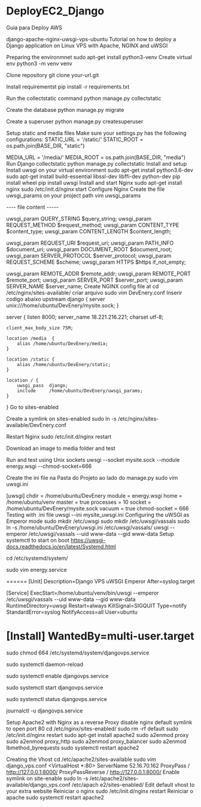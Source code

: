# DeployEC2_Django

Guia para Deploy AWS

django-apache-nginx-uwsgi-vps-ubuntu
Tutorial on how to deploy a Django application on Linux VPS with Apache, NGINX and uWSGI

Preparing the environmnet
sudo apt-get install python3-venv
Create virtual env
python3 -m venv venv

Clone repository
git clone your-url.git

Install requirementst pip install -r requirements.txt

Run the collectstatic command python manage.py collectstatic

Create the database python manage.py migrate

Create a superuser python manage.py createsuperuser

Setup static and media files
Make sure your settings.py has the following configurations:
STATIC_URL = '/static/'
STATIC_ROOT = os.path.join(BASE_DIR, "static")

MEDIA_URL = '/media/'
MEDIA_ROOT = os.path.join(BASE_DIR, "media")
Run Django collectstatic python manage.py collectstatic
Install and setup
Install uwsgi on your virtual environment
sudo apt-get install python3.6-dev
sudo apt-get install build-essential libssl-dev libffi-dev python-dev
pip install wheel
pip install uwsgi
Install and start Nginx
sudo apt-get install nginx
sudo /etc/init.d/nginx start
Configure Nginx
Create the file uwsgi_params on your project path
vim uwsgi_params

---- file content -----

uwsgi_param  QUERY_STRING       $query_string;
uwsgi_param  REQUEST_METHOD     $request_method;
uwsgi_param  CONTENT_TYPE       $content_type;
uwsgi_param  CONTENT_LENGTH     $content_length;

uwsgi_param  REQUEST_URI        $request_uri;
uwsgi_param  PATH_INFO          $document_uri;
uwsgi_param  DOCUMENT_ROOT      $document_root;
uwsgi_param  SERVER_PROTOCOL    $server_protocol;
uwsgi_param  REQUEST_SCHEME     $scheme;
uwsgi_param  HTTPS              $https if_not_empty;

uwsgi_param  REMOTE_ADDR        $remote_addr;
uwsgi_param  REMOTE_PORT        $remote_port;
uwsgi_param  SERVER_PORT        $server_port;
uwsgi_param  SERVER_NAME        $server_name;
Create NGINX config file at cd /etc/nginx/sites-available/ criar arquivo sudo vim DevEnery.conf Inserir codigo abaixo
upstream django {
    server unix:///home/ubuntu/DevEnery/mysite.sock; 
}

server {
    listen      8000;
    server_name 18.221.216.221;
    charset     utf-8;

    client_max_body_size 75M; 

    location /media  {
        alias /home/ubuntu/DevEnery/media; 
    }

    location /static {
        alias /home/ubuntu/DevEnery/static;
    }

    location / {
        uwsgi_pass  django;
        include     /home/ubuntu/DevEnery/uwsgi_params; 
    }
}
Go to sites-enabled

Create a symlink on sites-enabled
sudo ln -s /etc/nginx/sites-available/DevEnery.conf

Restart Nginx sudo /etc/init.d/nginx restart

Download an image to media folder and test

Run and test using Unix sockets uwsgi --socket mysite.sock --module energy.wsgi --chmod-socket=666

Create the ini file na Pasta do Projeto ao lado do manage.py sudo vim uwsgi.ini

[uwsgi]
chdir           = /home/ubuntu/DevEnery
module          = energy.wsgi
home            = /home/ubuntu/venv
master          = true
processes       = 10
socket          = /home/ubuntu/DevEnery/mysite.sock
vacuum          = true
chmod-socket    = 666
Testing with .ini file uwsgi --ini mysite_uwsgi.ini
Configuring the uWSGI as Emperor mode
sudo mkdir /etc/uwsgi
sudo mkdir /etc/uwsgi/vassals
sudo ln -s /home/ubuntu/DevEnery/uwsgi.ini /etc/uwsgi/vassals/
uwsgi --emperor /etc/uwsgi/vassals --uid www-data --gid www-data
Setup systemctl to start on boot
https://uwsgi-docs.readthedocs.io/en/latest/Systemd.html

cd /etc/systemd/system/

sudo vim energy.service


======
[Unit]
Description=Django VPS uWSGI Emperor
After=syslog.target

[Service]
ExecStart=/home/ubuntu/venv/bin/uwsgi --emperor /etc/uwsgi/vassals --uid www-data --gid www-data
RuntimeDirectory=uwsgi
Restart=always
KillSignal=SIGQUIT
Type=notify
StandardError=syslog
NotifyAccess=all
User=ubuntu

[Install]
WantedBy=multi-user.target
======

sudo chmod 664 /etc/systemd/system/djangovps.service

sudo systemctl daemon-reload

sudo systemctl enable djangovps.service

 sudo systemctl start djangovps.service

 sudo systemctl status djangovps.service

journalctl -u djangovps.service

Setup Apache2 with Nginx as a reverse Proxy
disable nginx default symlink to open port 80
 cd /etc/nginx/sites-enabled/
 sudo rm -rf default
 sudo /etc/init.d/nginx restart
sudo apt-get install apache2
sudo a2enmod proxy
sudo a2enmod proxy_http
sudo a2enmod proxy_balancer
sudo a2enmod lbmethod_byrequests
sudo systemctl restart apache2

Creating the Vhost
cd /etc/apache2/sites-available
sudo vim django_vps.conf
<VirtualHost *:80>
    ServerName 52.16.70.162
    ProxyPass / http://127.0.0.1:8000/
    ProxyPassReverse / http://127.0.0.1:8000/
</VirtualHost>
Enable symlink on site-enable
sudo ln -s /etc/apache2/sites-available/django_vps.conf /etc/apach
e2/sites-enabled/
Edit default vhost to your extra website Reiniciar o nginx sudo /etc/init.d/nginx restart Reiniciar o apache sudo systemctl restart apache2
